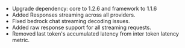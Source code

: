 <!-- The pattern we follow here is to keep the changelog for the latest version -->
<!-- Old changelogs are automatically attached to the GitHub releases -->

- Upgrade dependency: core to 1.2.6 and framework to 1.1.6
- Added Responses streaming across all providers.
- Fixed bedrock chat streaming decoding issues.
- Added raw response support for all streaming requests.
- Removed last token's accumulated latency from inter token latency metric.
